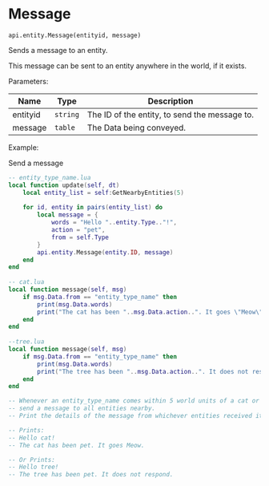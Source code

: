 # Message



`api.entity.Message(entityid, message)`

Sends a message to an entity.

This message can be sent to an entity anywhere in the world, if it exists.



Parameters:

| Name     | Type     | Description                                   |
| -------- | -------- | --------------------------------------------- |
| entityid | `string` | The ID of the entity, to send the message to. |
| message  | `table`  | The Data being conveyed.                      |



Example:

Send a message

```lua
-- entity_type_name.lua
local function update(self, dt)    
    local entity_list = self:GetNearbyEntities(5)
    
    for id, entity in pairs(entity_list) do
        local message = {
            words = "Hello "..entity.Type.."!",
            action = "pet",
            from = self.Type
        }
        api.entity.Message(entity.ID, message)
    end
end
    
-- cat.lua
local function message(self, msg)
    if msg.Data.from == "entity_type_name" then
        print(msg.Data.words)
        print("The cat has been "..msg.Data.action..". It goes \"Meow\".")
    end
end
    
--tree.lua
local function message(self, msg)
    if msg.Data.from == "entity_type_name" then
        print(msg.Data.words)
        print("The tree has been "..msg.Data.action..". It does not respond.")
    end
end

-- Whenever an entity_type_name comes within 5 world units of a cat or tree, 
-- send a message to all entities nearby.
-- Print the details of the message from whichever entities received it.

-- Prints:
-- Hello cat!
-- The cat has been pet. It goes Meow.

-- Or Prints:
-- Hello tree!
-- The tree has been pet. It does not respond.
```


